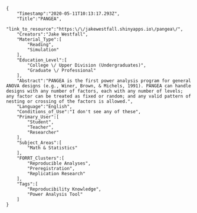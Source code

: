 
    {
        "Timestamp":"2020-05-11T10:13:17.293Z",
        "Title":"PANGEA",
        "link_to_resource":"https:\/\/jakewestfall.shinyapps.io\/pangea\/",
        "Creators":"Jake Westfall",
        "Material_Type":[
            "Reading",
            "Simulation"
        ],
        "Education_Level":[
            "College \/ Upper Division (Undergraduates)",
            "Graduate \/ Professional"
        ],
        "Abstract":"PANGEA is the first power analysis program for general ANOVA designs (e.g., Winer, Brown, & Michels, 1991). PANGEA can handle designs with any number of factors, each with any number of levels; any factor can be treated as fixed or random; and any valid pattern of nesting or crossing of the factors is allowed.",
        "Language":"English",
        "Conditions_of_Use":"I don't see any of these",
        "Primary_User":[
            "Student",
            "Teacher",
            "Researcher"
        ],
        "Subject_Areas":[
            "Math & Statistics"
        ],
        "FORRT_Clusters":[
            "Reproducible Analyses",
            "Preregistration",
            "Replication Research"
        ],
        "Tags":[
            "Reproducibility Knowledge",
            "Power Analysis Tool"
        ]
    }
